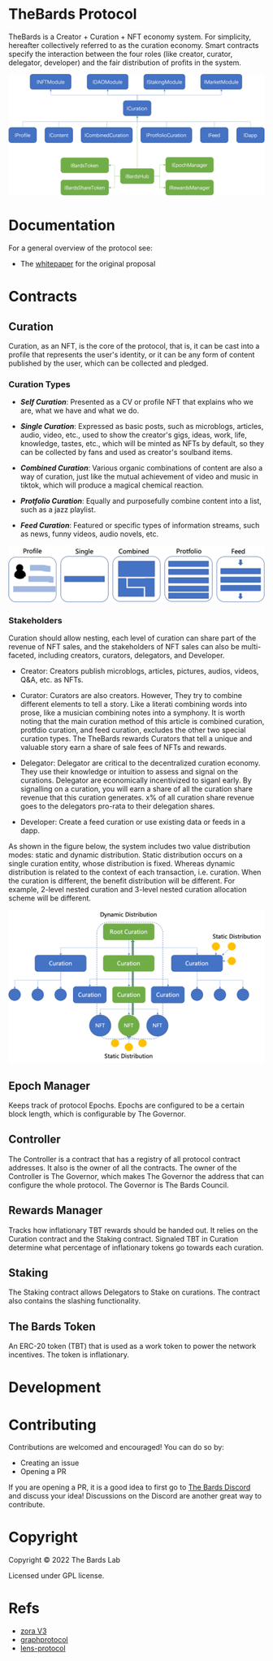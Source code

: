 # TheBards Protocol

TheBards is a Creator + Curation + NFT economy system. For simplicity, hereafter collectively referred to as the curation economy. Smart contracts specify the interaction between the four roles (like creator, curator, delegator, developer) and the fair distribution of profits in the system.

![](resources/imgs/thebards_arch.png)

# Documentation

For a general overview of the protocol see:

- The [whitepaper]() for the original proposal

# Contracts

## Curation

Curation, as an NFT, is the core of the protocol, that is, it can be cast into a profile that represents the user's identity, or it can be any form of content published by the user, which can be collected and pledged.

### Curation Types

- **$Self\ Curation$**: Presented as a CV or profile NFT that explains who we are, what we have and what we do.
  
- **$Single\ Curation$**: Expressed as basic posts, such as microblogs, articles, audio, video, etc., used to show the creator's gigs, ideas, work, life, knowledge, tastes, etc., which will be minted as NFTs by default, so they can be collected by fans and used as creator's soulband items.
  
- **$Combined\ Curation$**: Various organic combinations of content are also a way of curation, just like the mutual achievement of video and music in tiktok, which will produce a magical chemical reaction.
  
- **$Protfolio\ Curation$**: Equally and purposefully combine content into a list, such as a jazz playlist.
  
- **$Feed\ Curation$**: Featured or specific types of information streams, such as news, funny videos, audio novels, etc.
  
![](resources/imgs/curation_types.png)

### Stakeholders

Curation should allow nesting, each level of curation can share part of the revenue of NFT sales, and the stakeholders of NFT sales can also be multi-faceted, including creators, curators, delegators, and Developer.

- Creator: Creators publish microblogs, articles, pictures, audios, videos, Q&A, etc. as NFTs.
  
- Curator: Curators are also creators. However, They try to combine different elements to tell a story. Like a literati combining words into prose, like a musician combining notes into a symphony. It is worth noting that the main curation method of this article is combined curation, protfdio curation, and feed curation, excludes the other two special curation types. The TheBards rewards Curators that tell a unique and valuable story earn a share of sale fees of NFTs and rewards.
- Delegator: Delegator are critical to the decentralized curation economy. They use their knowledge or intuition to assess and signal on the curations.  Delegator are economically incentivized to siganl early. By signalling on a curation, you will earn a share of all the curation share revenue that this curation generates. x% of all curation share revenue goes to the delegators pro-rata to their delegation shares.
- Developer: Create a feed curation or use existing data or feeds in a dapp.

As shown in the figure below, the system includes two value distribution modes: static and dynamic distribution. Static distribution occurs on a single curation entity, whose distribution is fixed. Whereas dynamic distribution is related to the context of each transaction, i.e. curation. When the curation is different, the benefit distribution will be different. For example, 2-level nested curation and 3-level nested curation allocation scheme will be different.


![](resources/imgs/curation_nested.png)

## Epoch Manager

Keeps track of protocol Epochs. Epochs are configured to be a certain block length, which is configurable by The Governor.

## Controller

The Controller is a contract that has a registry of all protocol contract addresses. It also is the owner of all the contracts. The owner of the Controller is The Governor, which makes The Governor the address that can configure the whole protocol. The Governor is The Bards Council.

## Rewards Manager

Tracks how inflationary TBT rewards should be handed out. It relies on the Curation contract and the Staking contract. Signaled TBT in Curation determine what percentage of inflationary tokens go towards each curation.

## Staking

The Staking contract allows Delegators to Stake on curations. The contract also contains the slashing functionality.

## The Bards Token

An ERC-20 token (TBT) that is used as a work token to power the network incentives. The token is inflationary.

# Development

# Contributing

Contributions are welcomed and encouraged! You can do so by:

- Creating an issue
- Opening a PR

If you are opening a PR, it is a good idea to first go to [The Bards Discord](https://discord.gg/HmWHB3Y5) and discuss your idea! Discussions on the Discord are another great way to contribute.

# Copyright
Copyright © 2022 The Bards Lab

Licensed under GPL license.

# Refs

- [zora V3](https://github.com/ourzora/v3)
- [graphprotocol](https://github.com/graphprotocol/contracts)
- [lens-protocol](https://github.com/aave/lens-protocol)
